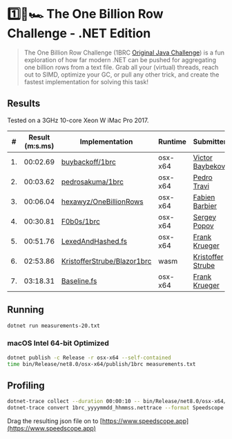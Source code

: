 # 1️⃣🐝🏎️ The One Billion Row Challenge - .NET Edition

> The One Billion Row Challenge (1BRC [Original Java Challenge](https://github.com/gunnarmorling/1brc)) is a fun exploration of how far modern .NET can be pushed for aggregating one billion rows from a text file.
> Grab all your (virtual) threads, reach out to SIMD, optimize your GC, or pull any other trick, and create the fastest implementation for solving this task!

## Results

Tested on a 3GHz 10-core Xeon W iMac Pro 2017.

| # | Result (m:s.ms) | Implementation     | Runtime | Submitter     |
|---|-----------------|--------------------|-----|---------------|
| 1.| 00:02.69        | [buybackoff/1brc](https://github.com/buybackoff/1brc)| osx-x64| [Victor Baybekov](https://github.com/buybackoff)|
| 2.| 00:03.62        | [pedrosakuma/1brc](https://github.com/pedrosakuma/1brc)| osx-x64| [Pedro Travi](https://github.com/pedrosakuma)|
| 3.| 00:06.04        | [hexawyz/OneBillionRows](https://github.com/hexawyz/OneBillionRows)| osx-x64| [Fabien Barbier](https://github.com/hexawyz)|
| 4.| 00:30.81        | [F0b0s/1brc](https://github.com/F0b0s/1brc)| osx-x64| [Sergey Popov](https://github.com/F0b0s)|
| 5.| 00:51.76        | [LexedAndHashed.fs](https://github.com/praeclarum/1brc/blob/main/LexedAndHashed.fs)| osx-x64| [Frank Krueger](https://github.com/praeclarum)|
| 6.| 02:53.86        | [KristofferStrube/Blazor1brc](https://github.com/KristofferStrube/Blazor1brc)| wasm| [Kristoffer Strube](https://github.com/KristofferStrube)|
| 7.| 03:18.31        | [Baseline.fs](https://github.com/praeclarum/1brc/blob/main/Baseline.fs)| osx-x64| [Frank Krueger](https://github.com/praeclarum)|

## Running

```bash
dotnet run measurements-20.txt
```

### macOS Intel 64-bit Optimized

```bash
dotnet publish -c Release -r osx-x64 --self-contained
time bin/Release/net8.0/osx-x64/publish/1brc measurements.txt
```

## Profiling

```bash
dotnet-trace collect --duration 00:00:10 -- bin/Release/net8.0/osx-x64/publish/1brc measurements.txt
dotnet-trace convert 1brc_yyyymmdd_hhmmss.nettrace --format Speedscope
```

Drag the resulting json file on to [https://www.speedscope.app](https://www.speedscope.app)

